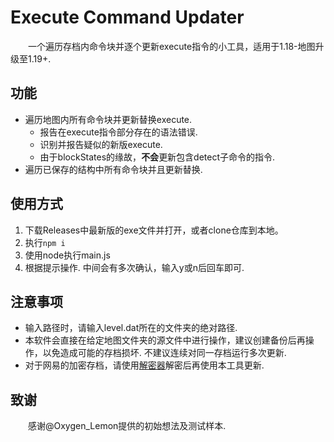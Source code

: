 # Execute Command Updater
&emsp;&emsp;一个遍历存档内命令块并逐个更新execute指令的小工具，适用于1.18-地图升级至1.19+.
## 功能  
+ 遍历地图内所有命令块并更新替换execute.
  + 报告在execute指令部分存在的语法错误.
  + 识别并报告疑似的新版execute.
  + 由于blockStates的缘故，**不会**更新包含detect子命令的指令.
+ 遍历已保存的结构中所有命令块并且更新替换.
## 使用方式
1. 下载Releases中最新版的exe文件并打开，或者clone仓库到本地。
2. 执行```npm i```
3. 使用node执行main.js
4. 根据提示操作. 中间会有多次确认，输入y或n后回车即可.
## 注意事项
+ 输入路径时，请输入level.dat所在的文件夹的绝对路径.
+ 本软件会直接在给定地图文件夹的源文件中进行操作，建议创建备份后再操作，以免造成可能的存档损坏. 不建议连续对同一存档运行多次更新.
+ 对于网易的加密存档，请使用[解密器](https://github.com/HTMonkeyG/XOR-MC-Archive-Decrypt)解密后再使用本工具更新.
## 致谢
&emsp;&emsp;感谢@Oxygen_Lemon提供的初始想法及测试样本.
